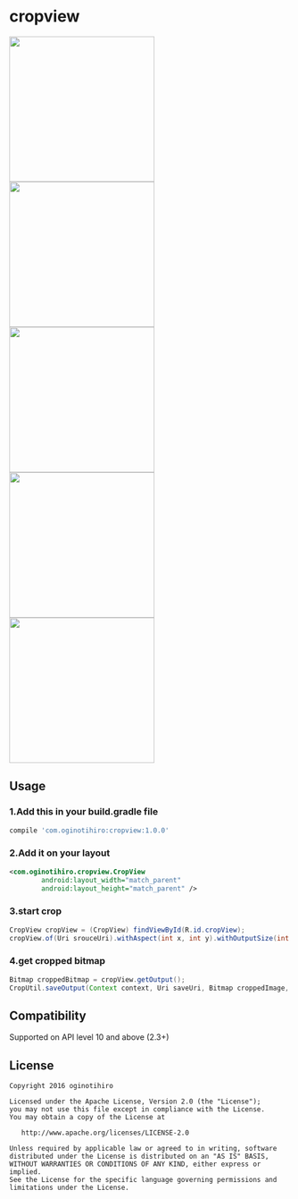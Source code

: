 # cropview
<img src="https://raw.githubusercontent.com/oginotihiro/cropview/master/screenshots/sample1.png" width="260" />
<img src="https://raw.githubusercontent.com/oginotihiro/cropview/master/screenshots/sample2.png" width="260" />
<img src="https://raw.githubusercontent.com/oginotihiro/cropview/master/screenshots/sample3.png" width="260" />
<img src="https://raw.githubusercontent.com/oginotihiro/cropview/master/screenshots/sample4.png" width="260" />
<img src="https://raw.githubusercontent.com/oginotihiro/cropview/master/screenshots/sample5.png" width="260" />

## Usage

### 1.Add this in your build.gradle file

```gradle
compile 'com.oginotihiro:cropview:1.0.0'
```

### 2.Add it on your layout
```xml
<com.oginotihiro.cropview.CropView
        android:layout_width="match_parent"
        android:layout_height="match_parent" />
```

### 3.start crop
```java
CropView cropView = (CropView) findViewById(R.id.cropView);
cropView.of(Uri srouceUri).withAspect(int x, int y).withOutputSize(int widht, int height).initialize(Context context);
```

### 4.get cropped bitmap
```java
Bitmap croppedBitmap = cropView.getOutput();
CropUtil.saveOutput(Context context, Uri saveUri, Bitmap croppedImage, int quality)
```

## Compatibility

Supported on API level 10 and above (2.3+)

## License

    Copyright 2016 oginotihiro

    Licensed under the Apache License, Version 2.0 (the "License");
    you may not use this file except in compliance with the License.
    You may obtain a copy of the License at

       http://www.apache.org/licenses/LICENSE-2.0

    Unless required by applicable law or agreed to in writing, software
    distributed under the License is distributed on an "AS IS" BASIS,
    WITHOUT WARRANTIES OR CONDITIONS OF ANY KIND, either express or implied.
    See the License for the specific language governing permissions and
    limitations under the License.
